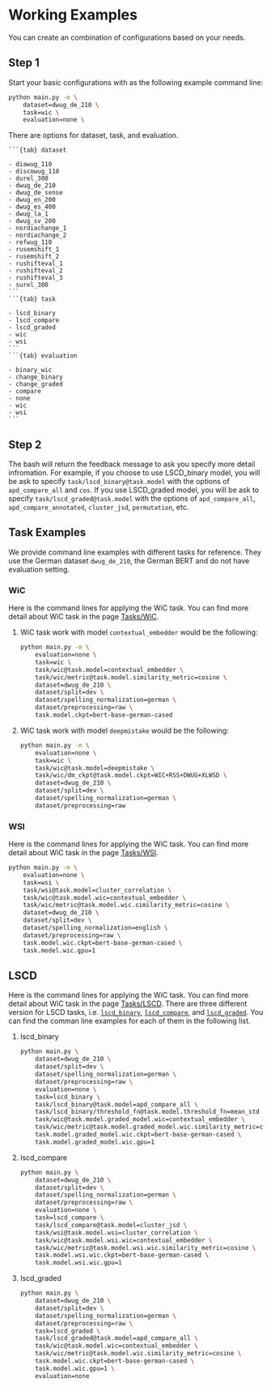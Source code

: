 # Working Examples

You can create an combination of configurations based on your needs.

## Step 1

Start your basic configurations with as the following example command line:

```sh
python main.py -m \
    dataset=dwug_de_210 \
    task=wic \
    evaluation=none \
```

There are options for dataset, task, and evaluation.

````{tabs}
```{tab} dataset

- diawug_110
- discowug_110
- durel_300
- dwug_de_210
- dwug_de_sense
- dwug_en_200
- dwug_es_400
- dwug_la_1
- dwug_sv_200
- nordiachange_1
- nordiachange_2
- refwug_110
- rusemshift_1
- rusemshift_2
- rushifteval_1
- rushifteval_2
- rushifteval_3
- surel_300
```
```{tab} task

- lscd_binary
- lscd_compare
- lscd_graded
- wic
- wsi
```
```{tab} evaluation

- binary_wic
- change_binary
- change_graded
- compare
- none
- wic
- wsi
```
````

## Step 2

The bash will return the feedback message to ask you specify more detail infromation. For example, if you choose to use LSCD_binary model, you will be ask to specify `task/lscd_binary@task.model` with the options of `apd_compare_all` and `cos`. If you use LSCD_graded model, you will be ask to specify `task/lscd_graded@task.model` with the options of `apd_compare_all`, `apd_compare_annotated`, `cluster_jsd`, `permutation`, etc.

## Task Examples

We provide command line examples with different tasks for reference. They use the German dataset `dwug_de_210`, the German BERT and do not have evaluation setting.

### WiC

Here is the command lines for applying the WiC task. You can find more detail about WiC task in the page [Tasks/WiC](tasks/wic.md).

1. WiC task work with model `contextual_embedder` would be the following:

    ```sh
    python main.py -m \
        evaluation=none \
        task=wic \
        task/wic@task.model=contextual_embedder \
        task/wic/metric@task.model.similarity_metric=cosine \
        dataset=dwug_de_210 \
        dataset/split=dev \
        dataset/spelling_normalization=german \
        dataset/preprocessing=raw \
        task.model.ckpt=bert-base-german-cased
    ```

    <!-- 
    /mount/arbeitsdaten20/projekte/cik/users/kuan-yu/LSCDBenchmark/.venv/lib64/python3.10/site-packages/hydra/_internal/callbacks.py:26: UserWarning: Callback ResultCollector.on_multirun_end raised NotADirectoryError: [Errno 20] Not a directory: '/mount/arbeitsdaten20/projekte/cik/users/kuan-yu/LSCDBenchmark/multirun/2023-05-17/11-06-12/multirun.yaml/.hydra/config.yaml'
        warnings.warn(
     -->

2. WiC task work with model `deepmistake` would be the following:

    ```sh
    python main.py -m \
        evaluation=none \
        task=wic \
        task/wic@task.model=deepmistake \
        task/wic/dm_ckpt@task.model.ckpt=WIC+RSS+DWUG+XLWSD \
        dataset=dwug_de_210 \
        dataset/split=dev \
        dataset/spelling_normalization=german \
        dataset/preprocessing=raw
    ```

    <!-- 
    task/wic/dm_ckpt@task.model.ckpt=
    WIC+RSS+DWUG+XLWSD (x)
    WIC_DWUG+XLWSD (x)
    WIC_RSS (x)
    first_concat (x)
    mean_dist_l1ndotn_CE (x)
    mean_dist_l1ndotn_MSE (x)
    -->

    <!-- 
    Error in call to target 'src.wic.deepmistake.Cache':
    AttributeError("'Cache' object has no attribute 'metadata'")
    full_key: task.model.cache
    -->

### WSI

Here is the command lines for applying the WiC task. You can find more detail about WiC task in the page [Tasks/WSI](tasks/wsi.md).

```sh
python main.py -m \
    evaluation=none \
    task=wsi \
    task/wsi@task.model=cluster_correlation \
    task/wic@task.model.wic=contextual_embedder \
    task/wic/metric@task.model.wic.similarity_metric=cosine \
    dataset=dwug_de_210 \
    dataset/split=dev \
    dataset/spelling_normalization=english \
    dataset/preprocessing=raw \
    task.model.wic.ckpt=bert-base-german-cased \
    task.model.wic.gpu=1
```

<!-- 
Traceback (most recent call last):
  File "/mount/arbeitsdaten20/projekte/cik/users/kuan-yu/LSCDBenchmark/src/wsi/model.py", line 35, in similarity_matrix
    similarity_matrix[i, j] = pairs_to_similarities[(use_1, use_2)]
KeyError: (Use(identifier='2532889X_1946-10-18_01_059.tcf.xml-2-15', grouping='2', context='Mit geheimnisvoller Miene flüsterten die von Michael Bohnen Entsandten jedem zu, daß heute eine Sensation zu erwarten sei.', target='Sensation', indices=(96, 105), pos='NN'), Use(identifier='2532889X_1946-10-18_01_059.tcf.xml-2-15', grouping='2', context='Mit geheimnisvoller Miene flüsterten die von Michael Bohnen Entsandten jedem zu, daß heute eine Sensation zu erwarten sei.', target='Sensation', indices=(96, 105), pos='NN'))

During handling of the above exception, another exception occurred:

Traceback (most recent call last):
  File "/mount/arbeitsdaten20/projekte/cik/users/kuan-yu/LSCDBenchmark/main.py", line 12, in main
    return run(*instantiate(config))
  File "/mount/arbeitsdaten20/projekte/cik/users/kuan-yu/LSCDBenchmark/src/utils/runner.py", line 121, in run
    predictions.update(dict(zip(ids, model.predict(uses))))
  File "/mount/arbeitsdaten20/projekte/cik/users/kuan-yu/LSCDBenchmark/src/wsi/correlation_clustering.py", line 22, in predict
    similarity_matrix = self.similarity_matrix(use_pairs)
  File "/mount/arbeitsdaten20/projekte/cik/users/kuan-yu/LSCDBenchmark/src/wsi/model.py", line 37, in similarity_matrix
    similarity_matrix[i, j] = pairs_to_similarities[(use_2, use_1)]
KeyError: (Use(identifier='2532889X_1946-10-18_01_059.tcf.xml-2-15', grouping='2', context='Mit geheimnisvoller Miene flüsterten die von Michael Bohnen Entsandten jedem zu, daß heute eine Sensation zu erwarten sei.', target='Sensation', indices=(96, 105), pos='NN'), Use(identifier='2532889X_1946-10-18_01_059.tcf.xml-2-15', grouping='2', context='Mit geheimnisvoller Miene flüsterten die von Michael Bohnen Entsandten jedem zu, daß heute eine Sensation zu erwarten sei.', target='Sensation', indices=(96, 105), pos='NN'))
 -->

## LSCD

Here is the command lines for applying the WiC task. You can find more detail about WiC task in the page [Tasks/LSCD](tasks/lscd.md). There are three different version for LSCD tasks, i.e. [`lscd_binary`](1.), [`lscd_compare`](2.), and [`lscd_graded`](3.). You can find the comman line examples for each of them in the following list.

1. lscd_binary

    ```sh
    python main.py \
        dataset=dwug_de_210 \
        dataset/split=dev \
        dataset/spelling_normalization=german \
        dataset/preprocessing=raw \
        evaluation=none \
        task=lscd_binary \
        task/lscd_binary@task.model=apd_compare_all \
        task/lscd_binary/threshold_fn@task.model.threshold_fn=mean_std \
        task/wic@task.model.graded_model.wic=contextual_embedder \
        task/wic/metric@task.model.graded_model.wic.similarity_metric=cosine \
        task.model.graded_model.wic.ckpt=bert-base-german-cased \
        task.model.graded_model.wic.gpu=1
    ```

    <!-- 
    /mount/arbeitsdaten20/projekte/cik/users/kuan-yu/LSCDBenchmark/.venv/lib64/python3.10/site-packages/hydra/_internal/callbacks.py:26: UserWarning: Callback ResultCollector.on_run_end raised NotImplementedError: 
    warnings.warn(
    -->

2. lscd_compare

    ```sh
    python main.py \
        dataset=dwug_de_210 \
        dataset/split=dev \
        dataset/spelling_normalization=german \
        dataset/preprocessing=raw \
        evaluation=none \
        task=lscd_compare \
        task/lscd_compare@task.model=cluster_jsd \
        task/wsi@task.model.wsi=cluster_correlation \
        task/wic@task.model.wsi.wic=contextual_embedder \
        task/wic/metric@task.model.wsi.wic.similarity_metric=cosine \
        task.model.wsi.wic.ckpt=bert-base-german-cased \
        task.model.wsi.wic.gpu=1
    ```

    <!-- 
    error with task/lscd_compare@task.model=apd_compare_all
    /mount/arbeitsdaten20/projekte/cik/users/kuan-yu/LSCDBenchmark/.venv/lib64/python3.10/site-packages/hydra/_internal/callbacks.py:26: UserWarning: Callback ResultCollector.on_run_end raised NotImplementedError: 
    warnings.warn(
    Error executing job with overrides: ['dataset=dwug_de_210', 'dataset/split=dev', 'dataset/spelling_normalization=german', 'dataset/preprocessing=raw', 'evaluation=none', 'task=lscd_compare', 'task/lscd_compare@task.model=apd_compare_all', 'task/wic@task.model.wic=contextual_embedder', 'task/wic/metric@task.model.wic.similarity_metric=cosine', 'task.model.wic.ckpt=bert-base-german-cased', 'task.model.wic.gpu=1']
    Error locating target 'src.lscd.ApdCompareAll', see chained exception above.
    full_key: task.model

    error with task/lscd_compare@task.model=cos
    /mount/arbeitsdaten20/projekte/cik/users/kuan-yu/LSCDBenchmark/.venv/lib64/python3.10/site-packages/hydra/_internal/callbacks.py:26: UserWarning: Callback ResultCollector.on_run_end raised NotImplementedError: 
    warnings.warn(

    error with task/lscd_compare@task.model=cluster_jsd
    /mount/arbeitsdaten20/projekte/cik/users/kuan-yu/LSCDBenchmark/.venv/lib64/python3.10/site-packages/hydra/_internal/callbacks.py:26: UserWarning: Callback ResultCollector.on_run_end raised NotImplementedError: 
    warnings.warn(
    Error executing job with overrides: ['dataset=dwug_de_210', 'dataset/split=dev', 'dataset/spelling_normalization=german', 'dataset/preprocessing=raw', 'evaluation=none', 'task=lscd_compare', 'task/lscd_compare@task.model=cluster_jsd', 'task/wsi@task.model.wsi=cluster_correlation', 'task/wic@task.model.wsi.wic=contextual_embedder', 'task/wic/metric@task.model.wsi.wic.similarity_metric=cosine', 'task.model.wsi.wic.ckpt=bert-base-german-cased', 'task.model.wsi.wic.gpu=1']
    Error in call to target 'src.lscd.cluster_jsd.ClusterJSD':
    TypeError("Can't instantiate abstract class ClusterJSD with abstract method predict_all")
    full_key: task.model
    -->

3. lscd_graded

    ```sh
    python main.py \
        dataset=dwug_de_210 \
        dataset/split=dev \
        dataset/spelling_normalization=german \
        dataset/preprocessing=raw \
        task=lscd_graded \
        task/lscd_graded@task.model=apd_compare_all \
        task/wic@task.model.wic=contextual_embedder \
        task/wic/metric@task.model.wic.similarity_metric=cosine \
        task.model.wic.ckpt=bert-base-german-cased \
        task.model.wic.gpu=1 \
        evaluation=none
    ```

    <!-- 
    /mount/arbeitsdaten20/projekte/cik/users/kuan-yu/LSCDBenchmark/.venv/lib64/python3.10/site-packages/hydra/_internal/callbacks.py:26: UserWarning: Callback ResultCollector.on_run_end raised NotImplementedError: 
    warnings.warn(
    -->

    <!-- 
    ```sh
    python main.py \
        dataset=dwug_de_210 \
        dataset/split=dev \
        dataset/spelling_normalization=german \
        dataset/preprocessing=normalization \
        task=lscd_graded \
        task/lscd_graded@task.model=apd_compare_all \
        task/wic@task.model.wic=contextual_embedder \
        task/wic/metric@task.model.wic.similarity_metric=cosine \
        task.model.wic.ckpt=bert-base-german-cased \
        task.model.wic.gpu=0 \
        evaluation=change_graded
    ```

    Traceback (most recent call last):
    File "/mount/arbeitsdaten20/projekte/cik/users/kuan-yu/LSCDBenchmark/main.py", line 12, in main
        return run(*instantiate(config))
    File "/mount/arbeitsdaten20/projekte/cik/users/kuan-yu/LSCDBenchmark/src/utils/runner.py", line 137, in run
        labels = dataset.get_labels(evaluation_task=evaluation.task)
    AttributeError: 'Evaluation' object has no attribute 'task'
    -->